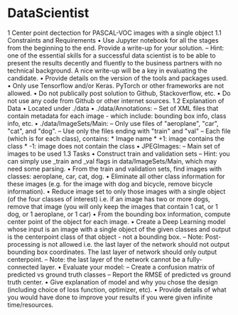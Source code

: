 # DataScientist
1 Center point dectection for PASCAL-VOC images with a single object
  1.1 Constraints and Requirements
    • Use Jupyter notebook for all the stages from the beginning to the end. Provide a write-up for your solution.
      – Hint: one of the essential skills for a successful data scientist is to be able to present the results decently
        and fluently to the business partners with no technical background. A nice write-up will be a key in
        evaluating the candidate.
    • Provide details on the version of the tools and packages used.
    • Only use Tensorflow and/or Keras. PyTorch or other frameworks are not allowed.
    • Do not publically post solution to Github, Stackoverflow, etc.
    • Do not use any code from Github or other internet sources.
  1.2 Explanation of Data
    • Located under ./data
    • ./data/Annotations:
      – Set of XML files that contain metadata for each image - which include: bounding box info, class info,
        etc.
    • ./data/ImageSets/Main:
      – Only use files of "aeroplane", "car", "cat", and "dog".
      – Use only the files ending with "train" and "val"
      – Each file (which is for each class), contains:
          * Image name
          * +1: image contains the class
          * -1: image does not contain the class
    • JPEGImages:
      – Main set of images to be used
  1.3 Tasks
    • Construct train and validation sets
      – Hint: you can simply use _train and _val flags in data/ImageSets/Main, which may need some
        parsing.
    • From the train and validation sets, find images with classes: aeroplane, car, cat, dog.
    • Eliminate all other class information for these images (e.g. for the image with dog and bicycle, remove bicycle
      information).
    • Reduce image set to only those images with a single object (of the four classes of interest) i.e. if an image
      has two or more dogs, remove that image (you will only keep the images that contain 1 cat, or 1 dog, or 1
      aeroplane, or 1 car)
    • From the bounding box information, compute center point of the object for each image.
    • Create a Deep Learning model whose input is an image with a single object of the given classes and output is
      the centerpoint class of that object - not a bounding box.
      – Note: Post-processing is not allowed i.e. the last layer of the network should not output bounding box
        coordinates. The last layer of network should only output centerpoint.
      – Note: the last layer of the network cannot be a fully-connected layer.
    • Evaluate your model:
      – Create a confusion matrix of predicted vs ground truth classes
      – Report the RMSE of predicted vs ground truth center.
    • Give explanation of model and why you chose the design (including choice of loss function, optimizer, etc).
    • Provide details of what you would have done to improve your results if you were given infinite time/resources.

